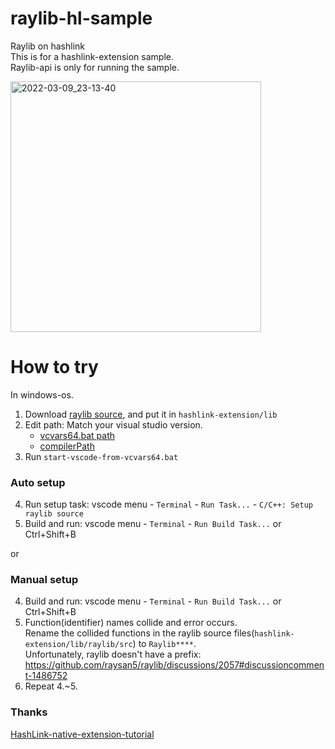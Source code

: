 # raylib-hl-sample
Raylib on hashlink  
This is for a hashlink-extension sample.  
Raylib-api is only for running the sample.  

<img width="401" alt="2022-03-09_23-13-40" src="https://user-images.githubusercontent.com/35370168/157459050-692ef1f3-13e9-4c7c-a076-3a56964f6c57.png">

# How to try
In windows-os.

1. Download [raylib source](https://github.com/raysan5/raylib), and put it in `hashlink-extension/lib`
1. Edit path: Match your visual studio version.
	- [vcvars64.bat path](https://github.com/seiren-games/raylib-hl-sample/blob/8c5995dc853e1b96e47320aa242e9f726569159c/start-vscode-from-vcvars64.bat#L3)
	- [compilerPath](https://github.com/seiren-games/raylib-hl-sample/blob/9a54b821e89da139cdd4c5b3050bac4caa04a5f5/hashlink-extension/.vscode/c_cpp_properties.json#L19)
1. Run `start-vscode-from-vcvars64.bat`

### Auto setup

4. Run setup task: vscode menu - `Terminal` - `Run Task...` - `C/C++: Setup raylib source`
1. Build and run: vscode menu - `Terminal` - `Run Build Task...` or Ctrl+Shift+B

or 
### Manual setup

4. Build and run: vscode menu - `Terminal` - `Run Build Task...` or Ctrl+Shift+B
1. Function(identifier) names collide and error occurs.  
Rename the collided functions in the raylib source files(`hashlink-extension/lib/raylib/src`) to `Raylib****`.  
Unfortunately, raylib doesn't have a prefix: https://github.com/raysan5/raylib/discussions/2057#discussioncomment-1486752
1. Repeat 4.~5.

### Thanks
[HashLink-native-extension-tutorial](https://github.com/HaxeFoundation/hashlink/wiki/HashLink-native-extension-tutorial)